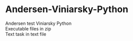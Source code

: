 # Andersen-Viniarsky-Python<br />
Andersen test Viniarsky Python<br />
Executable files in zip<br />
Text task in text file<br />
